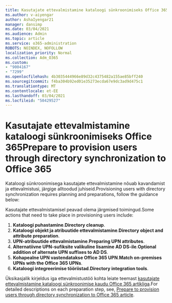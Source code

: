 ```yaml
---
title: Kasutajate ettevalmistamine kataloogi sünkroonimiseks Office 365
ms.author: v-aiyengar
author: AshaIyengar21
manager: dansimp
ms.date: 03/04/2021
ms.audience: Admin
ms.topic: article
ms.service: o365-administration
ROBOTS: NOINDEX, NOFOLLOW
localization_priority: Normal
ms.collection: Adm_O365
ms.custom:
- "9004167"
- "7299"
ms.openlocfilehash: 4b3035444966e89d32c4375482a155ae85bff240
ms.sourcegitcommit: f4ba304b92ed01e35273ecda67e9dc3ad9d475c1
ms.translationtype: MT
ms.contentlocale: et-EE
ms.lasthandoff: 03/04/2021
ms.locfileid: "50429527"
---
```

# <a name="prepare-to-provision-users-through-directory-synchronization-to-office-365"></a><span data-ttu-id="1786d-102">Kasutajate ettevalmistamine kataloogi sünkroonimiseks Office 365</span><span class="sxs-lookup"><span data-stu-id="1786d-102">Prepare to provision users through directory synchronization to Office 365</span></span>

<span data-ttu-id="1786d-103">Kataloogi sünkroonimisega kasutajate ettevalmistamine nõuab kavandamist ja ettevalmistusi, järgige alltoodud juhiseid.</span><span class="sxs-lookup"><span data-stu-id="1786d-103">Provisioning users with directory synchronization requires planning and preparations, follow the guidance below:</span></span>

<span data-ttu-id="1786d-104">Kasutajate ettevalmistamisel peavad olema järgmised toimingud.</span><span class="sxs-lookup"><span data-stu-id="1786d-104">Some actions that need to take place in provisioning users include:</span></span>
1. <span data-ttu-id="1786d-105">**Kataloogi puhastamine**.</span><span class="sxs-lookup"><span data-stu-id="1786d-105">**Directory cleanup**.</span></span>
1. <span data-ttu-id="1786d-106">**Kataloogi objekt ja atribuutide ettevalmistamine**.</span><span class="sxs-lookup"><span data-stu-id="1786d-106">**Directory object and attribute preparation**.</span></span>
1. <span data-ttu-id="1786d-107">**UPN-atribuutide ettevalmistamine**.</span><span class="sxs-lookup"><span data-stu-id="1786d-107">**Preparing UPN attributes**.</span></span>
1. <span data-ttu-id="1786d-108">**Alternatiivne UPN-sufiksite valikuline lisamine AD DS-ile**.</span><span class="sxs-lookup"><span data-stu-id="1786d-108">**Optional addition of alternate UPN suffixes to AD DS**.</span></span>
1. <span data-ttu-id="1786d-109">**Kohapealne UPN vastendatakse Office 365 UPN**.</span><span class="sxs-lookup"><span data-stu-id="1786d-109">**Match on-premises UPNs with the Office 365 UPNs**.</span></span>
1. <span data-ttu-id="1786d-110">**Kataloogi integreerimise tööriistad**.</span><span class="sxs-lookup"><span data-stu-id="1786d-110">**Directory integration tools**.</span></span>

<span data-ttu-id="1786d-111">Üksikasjalik kirjeldus iga ettevalmistustöö kohta leiate teemast [kasutajate ettevalmistamine kataloogi sünkroonimise kaudu Office 365 artikliga](https://aka.ms/office365assistantprovisionuserstooffice365).</span><span class="sxs-lookup"><span data-stu-id="1786d-111">For detailed descriptions on each preparation step, see, [Prepare to provision users through directory synchronization to Office 365 article](https://aka.ms/office365assistantprovisionuserstooffice365).</span></span>
